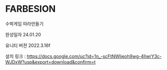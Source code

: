 # FARBESION
 
수박게임 따라만들기

완성일자 24.01.20

유니티 버젼 2022.3.16f

설치 링크 : https://docs.google.com/uc?id=1n_-scFtNWIjeoh9wg-4IlwrY3c-WJDxW?usp&export=download&confirm=t
